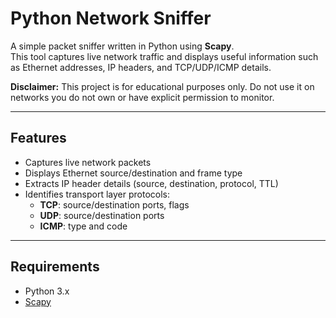 # Python Network Sniffer

A simple packet sniffer written in Python using **Scapy**.  
This tool captures live network traffic and displays useful information such as Ethernet addresses, IP headers, and TCP/UDP/ICMP details.  

**Disclaimer:** This project is for educational purposes only. Do not use it on networks you do not own or have explicit permission to monitor.

---

## Features
- Captures live network packets
- Displays Ethernet source/destination and frame type
- Extracts IP header details (source, destination, protocol, TTL)
- Identifies transport layer protocols:
  - **TCP**: source/destination ports, flags  
  - **UDP**: source/destination ports  
  - **ICMP**: type and code  

---

## Requirements
- Python 3.x
- [Scapy](https://scapy.readthedocs.io/en/latest/)
